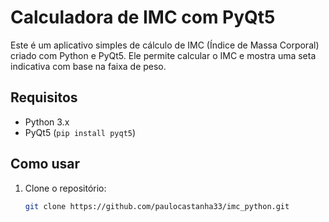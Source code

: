 # Calculadora de IMC com PyQt5

Este é um aplicativo simples de cálculo de IMC (Índice de Massa Corporal) criado com Python e PyQt5. Ele permite calcular o IMC e mostra uma seta indicativa com base na faixa de peso.

## Requisitos

- Python 3.x
- PyQt5 (`pip install pyqt5`)

## Como usar

1. Clone o repositório:
   ```bash
   git clone https://github.com/paulocastanha33/imc_python.git

